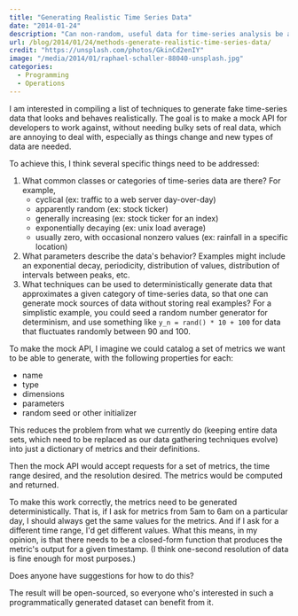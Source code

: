```yaml
---
title: "Generating Realistic Time Series Data"
date: "2014-01-24"
description: "Can non-random, useful data for time-series analysis be achieved?"
url: /blog/2014/01/24/methods-generate-realistic-time-series-data/
credit: "https://unsplash.com/photos/GkinCd2enIY"
image: "/media/2014/01/raphael-schaller-88040-unsplash.jpg"
categories:
  - Programming
  - Operations
---
```

I am interested in compiling a list of techniques to generate fake time-series
data that looks and behaves realistically. The goal is to make a mock API for
developers to work against, without needing bulky sets of real data, which are
annoying to deal with, especially as things change and new types of data are
needed.

To achieve this, I think several specific things need to be addressed:

1. What common classes or categories of time-series data are there? For example,
   * cyclical (ex: traffic to a web server day-over-day)
   * apparently random (ex: stock ticker)
   * generally increasing (ex: stock ticker for an index)
   * exponentially decaying (ex: unix load average)
	* usually zero, with occasional nonzero values (ex: rainfall in a specific location)
2. What parameters describe the data's behavior? Examples might include an
	exponential decay, periodicity, distribution of values, distribution of
	intervals between peaks, etc.
3. What techniques can be used to deterministically generate data that
	approximates a given category of time-series data, so that one can generate
	mock sources of data without storing real examples? For a simplistic example,
	you could seed a random number generator for determinism, and use something
	like `y_n = rand() * 10 + 100` for data that fluctuates randomly between 90 and
	100.

To make the mock API, I imagine we could catalog a set of metrics we want to
be able to generate, with the following properties for each:

* name
* type
* dimensions
* parameters
* random seed or other initializer

This reduces the problem from what we currently do (keeping entire data sets,
which need to be replaced as our data gathering techniques evolve) into just a
dictionary of metrics and their definitions.

Then the mock API would accept requests for a set of metrics, the time range
desired, and the resolution desired. The metrics would be computed and returned.

To make this work correctly, the metrics need to be generated deterministically.
That is, if I ask for metrics from 5am to 6am on a particular day, I should
always get the same values for the metrics. And if I ask for a different time
range, I'd get different values. What this means, in my opinion, is that there
needs to be a closed-form function that produces the metric's output for a given
timestamp. (I think one-second resolution of data is fine enough for most
purposes.)

Does anyone have suggestions for how to do this?

The result will be open-sourced, so everyone who's interested in such a
programmatically generated dataset can benefit from it.


